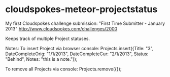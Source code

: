 cloudspokes-meteor-projectstatus
================================

My first Cloudspokes challenge submission: 
"First Time Submitter - January 2013"
http://www.cloudspokes.com/challenges/2000

Keeps track of multiple Project statuses.

Notes:
To insert Project via browser console: 
Projects.insert({Title: "3", DateCompleteOrig: "1/1/2013", DateCompleteCur: "2/1/2013", Status: "Behind", Notes: "this is a note."});

To remove all Projects via console:
Projects.remove({});